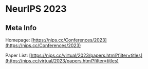 # NeurIPS 2023

## Meta Info

Homepage: [https://nips.cc/Conferences/2023](https://nips.cc/Conferences/2023)

Paper List: [https://nips.cc/virtual/2023/papers.html?filter=titles](https://nips.cc/virtual/2023/papers.html?filter=titles)
